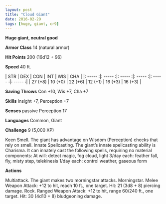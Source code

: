 ```yaml
---
layout: post
title: "Cloud Giant"
date: 2016-02-29
tags: [huge, giant, cr9]
---
```


**Huge giant, neutral good**

**Armor Class** 14 (natural armor)

**Hit Points** 200 (16d12 + 96)

**Speed** 40 ft.

|   STR   |   DEX   |   CON   |   INT   |   WIS   |   CHA   |
|: ----- :|: ----- :|: ----- :|: ----- :|: ----- :|: ----- :|
| 27 (+8) | 10 (+0) | 22 (+6) | 12 (+1) | 16 (+3) | 16 (+3) |

**Saving Throws** Con +10, Wis +7, Cha +7 

**Skills** Insight +7, Perception +7 

**Senses** passive Perception 17 

**Languages** Common, Giant 

**Challenge** 9 (5,000 XP)

 Keen Smell. The giant has advantage on Wisdom (Perception) checks that rely on smell. Innate Spellcasting. The giant’s innate spellcasting ability is Charisma. It can innately cast the following spells, requiring no material components: At will: detect magic, fog cloud, light 3/day each: feather fall, fly, misty step, telekinesis 1/day each: control weather, gaseous form 

**Actions** 

Multiattack. The giant makes two morningstar attacks. Morningstar. Melee Weapon Attack: +12 to hit, reach 10 ft., one target. Hit: 21 (3d8 + 8) piercing damage. Rock. Ranged Weapon Attack: +12 to hit, range 60/240 ft., one target. Hit: 30 (4d10 + 8) bludgeoning damage.